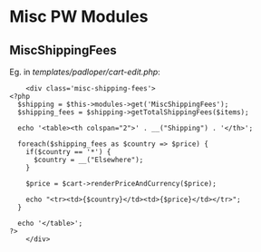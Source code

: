 # Misc PW Modules

## MiscShippingFees

Eg. in *templates/padloper/cart-edit.php*:

```
    <div class='misc-shipping-fees'>
<?php
  $shipping = $this->modules->get('MiscShippingFees');
  $shipping_fees = $shipping->getTotalShippingFees($items);

  echo '<table><th colspan="2">' . __("Shipping") . '</th>';

  foreach($shipping_fees as $country => $price) {
    if($country == '*') {
      $country = __("Elsewhere");
    }

    $price = $cart->renderPriceAndCurrency($price);

    echo "<tr><td>{$country}</td><td>{$price}</td></tr>";
  }

  echo '</table>';
?>
    </div>
```

